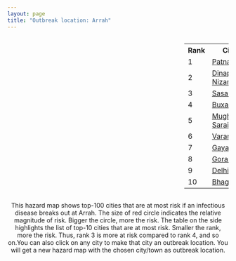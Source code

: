```yaml
---
layout: page
title: "Outbreak location: Arrah"
---
```

<div style="width: 100%; overflow: auto;">
<div style="width: 75%; float: left;">
<div id="mapid">
<script src="https://buda-magenta.github.io/hazard_map/load_map.js"></script>

<script>
var marker_outbreak = L.marker([25.623457, 84.596839],{"autoPan": true}).addTo(map); marker_outbreak.bindTooltip("Arrah").openTooltip();

var circle_1 = L.circle([25.609324, 85.123525], {"pane": "markerPane", "color": "red", "fill": true, "fillOpacity": 0.2, "fillRule": "evenodd", "lineCap": "round", "lineJoin": "round", "opacity": 1.0, "radius": 114917, "stroke": true, "weight": 3}).addTo(map);
circle_1.bindTooltip("Patna<br>rank: 1<br>hazard index: 0.114917")
circle_1.bindPopup('<a href="https://buda-magenta.github.io/hazard_map/Patna">Patna</a>')

var circle_2 = L.circle([25.623400, 85.041700], {"pane": "markerPane", "color": "red", "fill": true, "fillOpacity": 0.2, "fillRule": "evenodd", "lineCap": "round", "lineJoin": "round", "opacity": 1.0, "radius": 68688, "stroke": true, "weight": 3}).addTo(map);
circle_2.bindTooltip("Dinapur Nizamat<br>rank: 2<br>hazard index: 0.068688")
circle_2.bindPopup('<a href="https://buda-magenta.github.io/hazard_map/Dinapur_Nizamat">Dinapur Nizamat</a>')

var circle_3 = L.circle([24.900100, 84.018211], {"pane": "markerPane", "color": "red", "fill": true, "fillOpacity": 0.2, "fillRule": "evenodd", "lineCap": "round", "lineJoin": "round", "opacity": 1.0, "radius": 61124, "stroke": true, "weight": 3}).addTo(map);
circle_3.bindTooltip("Sasaram<br>rank: 3<br>hazard index: 0.061124")
circle_3.bindPopup('<a href="https://buda-magenta.github.io/hazard_map/Sasaram">Sasaram</a>')

var circle_4 = L.circle([25.562071, 84.015672], {"pane": "markerPane", "color": "red", "fill": true, "fillOpacity": 0.2, "fillRule": "evenodd", "lineCap": "round", "lineJoin": "round", "opacity": 1.0, "radius": 46090, "stroke": true, "weight": 3}).addTo(map);
circle_4.bindTooltip("Buxar<br>rank: 4<br>hazard index: 0.046091")
circle_4.bindPopup('<a href="https://buda-magenta.github.io/hazard_map/Buxar">Buxar</a>')

var circle_5 = L.circle([25.280733, 83.125128], {"pane": "markerPane", "color": "red", "fill": true, "fillOpacity": 0.2, "fillRule": "evenodd", "lineCap": "round", "lineJoin": "round", "opacity": 1.0, "radius": 25011, "stroke": true, "weight": 3}).addTo(map);
circle_5.bindTooltip("Mughal Sarai<br>rank: 5<br>hazard index: 0.025012")
circle_5.bindPopup('<a href="https://buda-magenta.github.io/hazard_map/Mughal_Sarai">Mughal Sarai</a>')

var circle_6 = L.circle([25.335649, 83.007629], {"pane": "markerPane", "color": "red", "fill": true, "fillOpacity": 0.2, "fillRule": "evenodd", "lineCap": "round", "lineJoin": "round", "opacity": 1.0, "radius": 13268, "stroke": true, "weight": 3}).addTo(map);
circle_6.bindTooltip("Varanasi<br>rank: 6<br>hazard index: 0.013269")
circle_6.bindPopup('<a href="https://buda-magenta.github.io/hazard_map/Varanasi">Varanasi</a>')

var circle_7 = L.circle([24.796436, 85.007956], {"pane": "markerPane", "color": "red", "fill": true, "fillOpacity": 0.2, "fillRule": "evenodd", "lineCap": "round", "lineJoin": "round", "opacity": 1.0, "radius": 5859, "stroke": true, "weight": 3}).addTo(map);
circle_7.bindTooltip("Gaya<br>rank: 7<br>hazard index: 0.005860")
circle_7.bindPopup('<a href="https://buda-magenta.github.io/hazard_map/Gaya">Gaya</a>')

var circle_8 = L.circle([26.671329, 83.364583], {"pane": "markerPane", "color": "red", "fill": true, "fillOpacity": 0.2, "fillRule": "evenodd", "lineCap": "round", "lineJoin": "round", "opacity": 1.0, "radius": 2793, "stroke": true, "weight": 3}).addTo(map);
circle_8.bindTooltip("Gorakhpur<br>rank: 8<br>hazard index: 0.002793")
circle_8.bindPopup('<a href="https://buda-magenta.github.io/hazard_map/Gorakhpur">Gorakhpur</a>')

var circle_9 = L.circle([28.651718, 77.221939], {"pane": "markerPane", "color": "red", "fill": true, "fillOpacity": 0.2, "fillRule": "evenodd", "lineCap": "round", "lineJoin": "round", "opacity": 1.0, "radius": 2714, "stroke": true, "weight": 3}).addTo(map);
circle_9.bindTooltip("Delhi<br>rank: 9<br>hazard index: 0.002714")
circle_9.bindPopup('<a href="https://buda-magenta.github.io/hazard_map/Delhi">Delhi</a>')

var circle_10 = L.circle([25.286698, 87.132254], {"pane": "markerPane", "color": "red", "fill": true, "fillOpacity": 0.2, "fillRule": "evenodd", "lineCap": "round", "lineJoin": "round", "opacity": 1.0, "radius": 2123, "stroke": true, "weight": 3}).addTo(map);
circle_10.bindTooltip("Bhagalpur<br>rank: 10<br>hazard index: 0.002124")
circle_10.bindPopup('<a href="https://buda-magenta.github.io/hazard_map/Bhagalpur">Bhagalpur</a>')

var circle_11 = L.circle([22.541418, 88.357691], {"pane": "markerPane", "color": "red", "fill": true, "fillOpacity": 0.2, "fillRule": "evenodd", "lineCap": "round", "lineJoin": "round", "opacity": 1.0, "radius": 1994, "stroke": true, "weight": 3}).addTo(map);
circle_11.bindTooltip("Kolkata<br>rank: 11<br>hazard index: 0.001994")
circle_11.bindPopup('<a href="https://buda-magenta.github.io/hazard_map/Kolkata">Kolkata</a>')

var circle_12 = L.circle([28.651718, 77.221939], {"pane": "markerPane", "color": "red", "fill": true, "fillOpacity": 0.2, "fillRule": "evenodd", "lineCap": "round", "lineJoin": "round", "opacity": 1.0, "radius": 1819, "stroke": true, "weight": 3}).addTo(map);
circle_12.bindTooltip("Dehri<br>rank: 12<br>hazard index: 0.001820")
circle_12.bindPopup('<a href="https://buda-magenta.github.io/hazard_map/Dehri">Dehri</a>')

var circle_13 = L.circle([25.512719, 86.090571], {"pane": "markerPane", "color": "red", "fill": true, "fillOpacity": 0.2, "fillRule": "evenodd", "lineCap": "round", "lineJoin": "round", "opacity": 1.0, "radius": 1631, "stroke": true, "weight": 3}).addTo(map);
circle_13.bindTooltip("Begusarai<br>rank: 13<br>hazard index: 0.001632")
circle_13.bindPopup('<a href="https://buda-magenta.github.io/hazard_map/Begusarai">Begusarai</a>')

var circle_14 = L.circle([23.370035, 85.325013], {"pane": "markerPane", "color": "red", "fill": true, "fillOpacity": 0.2, "fillRule": "evenodd", "lineCap": "round", "lineJoin": "round", "opacity": 1.0, "radius": 1629, "stroke": true, "weight": 3}).addTo(map);
circle_14.bindTooltip("Ranchi<br>rank: 14<br>hazard index: 0.001629")
circle_14.bindPopup('<a href="https://buda-magenta.github.io/hazard_map/Ranchi">Ranchi</a>')

var circle_15 = L.circle([26.148658, 85.340013], {"pane": "markerPane", "color": "red", "fill": true, "fillOpacity": 0.2, "fillRule": "evenodd", "lineCap": "round", "lineJoin": "round", "opacity": 1.0, "radius": 1464, "stroke": true, "weight": 3}).addTo(map);
circle_15.bindTooltip("Muzaffarpur<br>rank: 15<br>hazard index: 0.001465")
circle_15.bindPopup('<a href="https://buda-magenta.github.io/hazard_map/Muzaffarpur">Muzaffarpur</a>')

var circle_16 = L.circle([26.269722, 82.994425], {"pane": "markerPane", "color": "red", "fill": true, "fillOpacity": 0.2, "fillRule": "evenodd", "lineCap": "round", "lineJoin": "round", "opacity": 1.0, "radius": 1398, "stroke": true, "weight": 3}).addTo(map);
circle_16.bindTooltip("Burhanpur<br>rank: 16<br>hazard index: 0.001398")
circle_16.bindPopup('<a href="https://buda-magenta.github.io/hazard_map/Burhanpur">Burhanpur</a>')

var circle_17 = L.circle([25.205305, 85.514612], {"pane": "markerPane", "color": "red", "fill": true, "fillOpacity": 0.2, "fillRule": "evenodd", "lineCap": "round", "lineJoin": "round", "opacity": 1.0, "radius": 1384, "stroke": true, "weight": 3}).addTo(map);
circle_17.bindTooltip("Biharsharif<br>rank: 17<br>hazard index: 0.001385")
circle_17.bindPopup('<a href="https://buda-magenta.github.io/hazard_map/Biharsharif">Biharsharif</a>')

var circle_18 = L.circle([26.083143, 86.032571], {"pane": "markerPane", "color": "red", "fill": true, "fillOpacity": 0.2, "fillRule": "evenodd", "lineCap": "round", "lineJoin": "round", "opacity": 1.0, "radius": 1367, "stroke": true, "weight": 3}).addTo(map);
circle_18.bindTooltip("Darbhanga<br>rank: 18<br>hazard index: 0.001368")
circle_18.bindPopup('<a href="https://buda-magenta.github.io/hazard_map/Darbhanga">Darbhanga</a>')

var circle_19 = L.circle([25.152471, 85.006878], {"pane": "markerPane", "color": "red", "fill": true, "fillOpacity": 0.2, "fillRule": "evenodd", "lineCap": "round", "lineJoin": "round", "opacity": 1.0, "radius": 1325, "stroke": true, "weight": 3}).addTo(map);
circle_19.bindTooltip("Jehanabad<br>rank: 19<br>hazard index: 0.001326")
circle_19.bindPopup('<a href="https://buda-magenta.github.io/hazard_map/Jehanabad">Jehanabad</a>')

var circle_20 = L.circle([26.055318, 82.993139], {"pane": "markerPane", "color": "red", "fill": true, "fillOpacity": 0.2, "fillRule": "evenodd", "lineCap": "round", "lineJoin": "round", "opacity": 1.0, "radius": 1292, "stroke": true, "weight": 3}).addTo(map);
circle_20.bindTooltip("Nizamabad<br>rank: 20<br>hazard index: 0.001292")
circle_20.bindPopup('<a href="https://buda-magenta.github.io/hazard_map/Nizamabad">Nizamabad</a>')

var circle_21 = L.circle([25.264902, 82.985787], {"pane": "markerPane", "color": "red", "fill": true, "fillOpacity": 0.2, "fillRule": "evenodd", "lineCap": "round", "lineJoin": "round", "opacity": 1.0, "radius": 1202, "stroke": true, "weight": 3}).addTo(map);
circle_21.bindTooltip("Morvi<br>rank: 21<br>hazard index: 0.001203")
circle_21.bindPopup('<a href="https://buda-magenta.github.io/hazard_map/Morvi">Morvi</a>')

var circle_22 = L.circle([25.954628, 83.647350], {"pane": "markerPane", "color": "red", "fill": true, "fillOpacity": 0.2, "fillRule": "evenodd", "lineCap": "round", "lineJoin": "round", "opacity": 1.0, "radius": 1161, "stroke": true, "weight": 3}).addTo(map);
circle_22.bindTooltip("Maunath Bhanjan<br>rank: 22<br>hazard index: 0.001162")
circle_22.bindPopup('<a href="https://buda-magenta.github.io/hazard_map/Maunath_Bhanjan">Maunath Bhanjan</a>')

var circle_23 = L.circle([19.075990, 72.877393], {"pane": "markerPane", "color": "red", "fill": true, "fillOpacity": 0.2, "fillRule": "evenodd", "lineCap": "round", "lineJoin": "round", "opacity": 1.0, "radius": 996, "stroke": true, "weight": 3}).addTo(map);
circle_23.bindTooltip("Mumbai<br>rank: 23<br>hazard index: 0.000997")
circle_23.bindPopup('<a href="https://buda-magenta.github.io/hazard_map/Mumbai">Mumbai</a>')

var circle_24 = L.circle([17.388786, 78.461065], {"pane": "markerPane", "color": "red", "fill": true, "fillOpacity": 0.2, "fillRule": "evenodd", "lineCap": "round", "lineJoin": "round", "opacity": 1.0, "radius": 875, "stroke": true, "weight": 3}).addTo(map);
circle_24.bindTooltip("Hyderabad<br>rank: 24<br>hazard index: 0.000876")
circle_24.bindPopup('<a href="https://buda-magenta.github.io/hazard_map/Hyderabad">Hyderabad</a>')

var circle_25 = L.circle([26.791073, 84.560107], {"pane": "markerPane", "color": "red", "fill": true, "fillOpacity": 0.2, "fillRule": "evenodd", "lineCap": "round", "lineJoin": "round", "opacity": 1.0, "radius": 871, "stroke": true, "weight": 3}).addTo(map);
circle_25.bindTooltip("Bettiah<br>rank: 25<br>hazard index: 0.000872")
circle_25.bindPopup('<a href="https://buda-magenta.github.io/hazard_map/Bettiah">Bettiah</a>')

var circle_26 = L.circle([25.220812, 86.517204], {"pane": "markerPane", "color": "red", "fill": true, "fillOpacity": 0.2, "fillRule": "evenodd", "lineCap": "round", "lineJoin": "round", "opacity": 1.0, "radius": 868, "stroke": true, "weight": 3}).addTo(map);
circle_26.bindTooltip("Munger<br>rank: 26<br>hazard index: 0.000869")
circle_26.bindPopup('<a href="https://buda-magenta.github.io/hazard_map/Munger">Munger</a>')

var circle_27 = L.circle([26.669512, 84.957411], {"pane": "markerPane", "color": "red", "fill": true, "fillOpacity": 0.2, "fillRule": "evenodd", "lineCap": "round", "lineJoin": "round", "opacity": 1.0, "radius": 858, "stroke": true, "weight": 3}).addTo(map);
circle_27.bindTooltip("Motihari<br>rank: 27<br>hazard index: 0.000859")
circle_27.bindPopup('<a href="https://buda-magenta.github.io/hazard_map/Motihari">Motihari</a>')

var circle_28 = L.circle([25.720581, 85.255560], {"pane": "markerPane", "color": "red", "fill": true, "fillOpacity": 0.2, "fillRule": "evenodd", "lineCap": "round", "lineJoin": "round", "opacity": 1.0, "radius": 853, "stroke": true, "weight": 3}).addTo(map);
circle_28.bindTooltip("Hajipur<br>rank: 28<br>hazard index: 0.000853")
circle_28.bindPopup('<a href="https://buda-magenta.github.io/hazard_map/Hajipur">Hajipur</a>')

var circle_29 = L.circle([27.059011, 84.206464], {"pane": "markerPane", "color": "red", "fill": true, "fillOpacity": 0.2, "fillRule": "evenodd", "lineCap": "round", "lineJoin": "round", "opacity": 1.0, "radius": 828, "stroke": true, "weight": 3}).addTo(map);
circle_29.bindTooltip("Bagaha<br>rank: 29<br>hazard index: 0.000828")
circle_29.bindPopup('<a href="https://buda-magenta.github.io/hazard_map/Bagaha">Bagaha</a>')

var circle_30 = L.circle([26.716413, 88.430992], {"pane": "markerPane", "color": "red", "fill": true, "fillOpacity": 0.2, "fillRule": "evenodd", "lineCap": "round", "lineJoin": "round", "opacity": 1.0, "radius": 821, "stroke": true, "weight": 3}).addTo(map);
circle_30.bindTooltip("Siliguri<br>rank: 30<br>hazard index: 0.000822")
circle_30.bindPopup('<a href="https://buda-magenta.github.io/hazard_map/Siliguri">Siliguri</a>')

var circle_31 = L.circle([25.773344, 84.784977], {"pane": "markerPane", "color": "red", "fill": true, "fillOpacity": 0.2, "fillRule": "evenodd", "lineCap": "round", "lineJoin": "round", "opacity": 1.0, "radius": 800, "stroke": true, "weight": 3}).addTo(map);
circle_31.bindTooltip("Chapra<br>rank: 31<br>hazard index: 0.000800")
circle_31.bindPopup('<a href="https://buda-magenta.github.io/hazard_map/Chapra">Chapra</a>')

var circle_32 = L.circle([23.795281, 86.430964], {"pane": "markerPane", "color": "red", "fill": true, "fillOpacity": 0.2, "fillRule": "evenodd", "lineCap": "round", "lineJoin": "round", "opacity": 1.0, "radius": 768, "stroke": true, "weight": 3}).addTo(map);
circle_32.bindTooltip("Dhanbad<br>rank: 32<br>hazard index: 0.000769")
circle_32.bindPopup('<a href="https://buda-magenta.github.io/hazard_map/Dhanbad">Dhanbad</a>')

var circle_33 = L.circle([25.438130, 81.833800], {"pane": "markerPane", "color": "red", "fill": true, "fillOpacity": 0.2, "fillRule": "evenodd", "lineCap": "round", "lineJoin": "round", "opacity": 1.0, "radius": 724, "stroke": true, "weight": 3}).addTo(map);
circle_33.bindTooltip("Allahabad<br>rank: 33<br>hazard index: 0.000724")
circle_33.bindPopup('<a href="https://buda-magenta.github.io/hazard_map/Allahabad">Allahabad</a>')

var circle_34 = L.circle([25.329791, 86.456777], {"pane": "markerPane", "color": "red", "fill": true, "fillOpacity": 0.2, "fillRule": "evenodd", "lineCap": "round", "lineJoin": "round", "opacity": 1.0, "radius": 649, "stroke": true, "weight": 3}).addTo(map);
circle_34.bindTooltip("Jamalpur<br>rank: 34<br>hazard index: 0.000650")
circle_34.bindPopup('<a href="https://buda-magenta.github.io/hazard_map/Jamalpur">Jamalpur</a>')

var circle_35 = L.circle([26.022697, 83.028873], {"pane": "markerPane", "color": "red", "fill": true, "fillOpacity": 0.2, "fillRule": "evenodd", "lineCap": "round", "lineJoin": "round", "opacity": 1.0, "radius": 617, "stroke": true, "weight": 3}).addTo(map);
circle_35.bindTooltip("Azamgarh<br>rank: 35<br>hazard index: 0.000618")
circle_35.bindPopup('<a href="https://buda-magenta.github.io/hazard_map/Azamgarh">Azamgarh</a>')

var circle_36 = L.circle([26.423847, 83.762732], {"pane": "markerPane", "color": "red", "fill": true, "fillOpacity": 0.2, "fillRule": "evenodd", "lineCap": "round", "lineJoin": "round", "opacity": 1.0, "radius": 615, "stroke": true, "weight": 3}).addTo(map);
circle_36.bindTooltip("Deoria<br>rank: 36<br>hazard index: 0.000615")
circle_36.bindPopup('<a href="https://buda-magenta.github.io/hazard_map/Deoria">Deoria</a>')

var circle_37 = L.circle([25.572433, 83.609605], {"pane": "markerPane", "color": "red", "fill": true, "fillOpacity": 0.2, "fillRule": "evenodd", "lineCap": "round", "lineJoin": "round", "opacity": 1.0, "radius": 607, "stroke": true, "weight": 3}).addTo(map);
circle_37.bindTooltip("Medinipur<br>rank: 37<br>hazard index: 0.000608")
circle_37.bindPopup('<a href="https://buda-magenta.github.io/hazard_map/Medinipur">Medinipur</a>')

var circle_38 = L.circle([26.838100, 80.934600], {"pane": "markerPane", "color": "red", "fill": true, "fillOpacity": 0.2, "fillRule": "evenodd", "lineCap": "round", "lineJoin": "round", "opacity": 1.0, "radius": 583, "stroke": true, "weight": 3}).addTo(map);
circle_38.bindTooltip("Lucknow<br>rank: 38<br>hazard index: 0.000583")
circle_38.bindPopup('<a href="https://buda-magenta.github.io/hazard_map/Lucknow">Lucknow</a>')

var circle_39 = L.circle([26.131004, 84.391257], {"pane": "markerPane", "color": "red", "fill": true, "fillOpacity": 0.2, "fillRule": "evenodd", "lineCap": "round", "lineJoin": "round", "opacity": 1.0, "radius": 572, "stroke": true, "weight": 3}).addTo(map);
circle_39.bindTooltip("Siwan<br>rank: 39<br>hazard index: 0.000573")
circle_39.bindPopup('<a href="https://buda-magenta.github.io/hazard_map/Siwan">Siwan</a>')

var circle_40 = L.circle([26.180598, 91.753943], {"pane": "markerPane", "color": "red", "fill": true, "fillOpacity": 0.2, "fillRule": "evenodd", "lineCap": "round", "lineJoin": "round", "opacity": 1.0, "radius": 526, "stroke": true, "weight": 3}).addTo(map);
circle_40.bindTooltip("Guwahati<br>rank: 40<br>hazard index: 0.000526")
circle_40.bindPopup('<a href="https://buda-magenta.github.io/hazard_map/Guwahati">Guwahati</a>')

var circle_41 = L.circle([25.560900, 87.647654], {"pane": "markerPane", "color": "red", "fill": true, "fillOpacity": 0.2, "fillRule": "evenodd", "lineCap": "round", "lineJoin": "round", "opacity": 1.0, "radius": 500, "stroke": true, "weight": 3}).addTo(map);
circle_41.bindTooltip("Katihar<br>rank: 41<br>hazard index: 0.000500")
circle_41.bindPopup('<a href="https://buda-magenta.github.io/hazard_map/Katihar">Katihar</a>')

var circle_42 = L.circle([26.460914, 80.321759], {"pane": "markerPane", "color": "red", "fill": true, "fillOpacity": 0.2, "fillRule": "evenodd", "lineCap": "round", "lineJoin": "round", "opacity": 1.0, "radius": 472, "stroke": true, "weight": 3}).addTo(map);
circle_42.bindTooltip("Kanpur<br>rank: 42<br>hazard index: 0.000473")
circle_42.bindPopup('<a href="https://buda-magenta.github.io/hazard_map/Kanpur">Kanpur</a>')

var circle_43 = L.circle([25.877933, 84.119959], {"pane": "markerPane", "color": "red", "fill": true, "fillOpacity": 0.2, "fillRule": "evenodd", "lineCap": "round", "lineJoin": "round", "opacity": 1.0, "radius": 452, "stroke": true, "weight": 3}).addTo(map);
circle_43.bindTooltip("Ballia<br>rank: 43<br>hazard index: 0.000453")
circle_43.bindPopup('<a href="https://buda-magenta.github.io/hazard_map/Ballia">Ballia</a>')

var circle_44 = L.circle([25.832642, 86.614893], {"pane": "markerPane", "color": "red", "fill": true, "fillOpacity": 0.2, "fillRule": "evenodd", "lineCap": "round", "lineJoin": "round", "opacity": 1.0, "radius": 446, "stroke": true, "weight": 3}).addTo(map);
circle_44.bindTooltip("Saharsa<br>rank: 44<br>hazard index: 0.000446")
circle_44.bindPopup('<a href="https://buda-magenta.github.io/hazard_map/Saharsa">Saharsa</a>')

var circle_45 = L.circle([25.603508, 83.507454], {"pane": "markerPane", "color": "red", "fill": true, "fillOpacity": 0.2, "fillRule": "evenodd", "lineCap": "round", "lineJoin": "round", "opacity": 1.0, "radius": 434, "stroke": true, "weight": 3}).addTo(map);
circle_45.bindTooltip("Ghazipur<br>rank: 45<br>hazard index: 0.000435")
circle_45.bindPopup('<a href="https://buda-magenta.github.io/hazard_map/Ghazipur">Ghazipur</a>')

var circle_46 = L.circle([12.979120, 77.591300], {"pane": "markerPane", "color": "red", "fill": true, "fillOpacity": 0.2, "fillRule": "evenodd", "lineCap": "round", "lineJoin": "round", "opacity": 1.0, "radius": 429, "stroke": true, "weight": 3}).addTo(map);
circle_46.bindTooltip("Bangalore<br>rank: 46<br>hazard index: 0.000429")
circle_46.bindPopup('<a href="https://buda-magenta.github.io/hazard_map/Bangalore">Bangalore</a>')

var circle_47 = L.circle([23.699128, 85.991069], {"pane": "markerPane", "color": "red", "fill": true, "fillOpacity": 0.2, "fillRule": "evenodd", "lineCap": "round", "lineJoin": "round", "opacity": 1.0, "radius": 424, "stroke": true, "weight": 3}).addTo(map);
circle_47.bindTooltip("Bokaro<br>rank: 47<br>hazard index: 0.000425")
circle_47.bindPopup('<a href="https://buda-magenta.github.io/hazard_map/Bokaro">Bokaro</a>')

var circle_48 = L.circle([21.149813, 79.082056], {"pane": "markerPane", "color": "red", "fill": true, "fillOpacity": 0.2, "fillRule": "evenodd", "lineCap": "round", "lineJoin": "round", "opacity": 1.0, "radius": 398, "stroke": true, "weight": 3}).addTo(map);
circle_48.bindTooltip("Nagpur<br>rank: 48<br>hazard index: 0.000399")
circle_48.bindPopup('<a href="https://buda-magenta.github.io/hazard_map/Nagpur">Nagpur</a>')

var circle_49 = L.circle([23.687130, 86.974659], {"pane": "markerPane", "color": "red", "fill": true, "fillOpacity": 0.2, "fillRule": "evenodd", "lineCap": "round", "lineJoin": "round", "opacity": 1.0, "radius": 396, "stroke": true, "weight": 3}).addTo(map);
circle_49.bindTooltip("Asansol<br>rank: 49<br>hazard index: 0.000397")
circle_49.bindPopup('<a href="https://buda-magenta.github.io/hazard_map/Asansol">Asansol</a>')

var circle_50 = L.circle([18.521428, 73.854454], {"pane": "markerPane", "color": "red", "fill": true, "fillOpacity": 0.2, "fillRule": "evenodd", "lineCap": "round", "lineJoin": "round", "opacity": 1.0, "radius": 352, "stroke": true, "weight": 3}).addTo(map);
circle_50.bindTooltip("Pune<br>rank: 50<br>hazard index: 0.000353")
circle_50.bindPopup('<a href="https://buda-magenta.github.io/hazard_map/Pune">Pune</a>')

var circle_51 = L.circle([23.160894, 79.949770], {"pane": "markerPane", "color": "red", "fill": true, "fillOpacity": 0.2, "fillRule": "evenodd", "lineCap": "round", "lineJoin": "round", "opacity": 1.0, "radius": 342, "stroke": true, "weight": 3}).addTo(map);
circle_51.bindTooltip("Jabalpur<br>rank: 51<br>hazard index: 0.000343")
circle_51.bindPopup('<a href="https://buda-magenta.github.io/hazard_map/Jabalpur">Jabalpur</a>')

var circle_52 = L.circle([25.795593, 82.488341], {"pane": "markerPane", "color": "red", "fill": true, "fillOpacity": 0.2, "fillRule": "evenodd", "lineCap": "round", "lineJoin": "round", "opacity": 1.0, "radius": 294, "stroke": true, "weight": 3}).addTo(map);
circle_52.bindTooltip("Jaunpur<br>rank: 52<br>hazard index: 0.000295")
circle_52.bindPopup('<a href="https://buda-magenta.github.io/hazard_map/Jaunpur">Jaunpur</a>')

var circle_53 = L.circle([24.965712, 88.127778], {"pane": "markerPane", "color": "red", "fill": true, "fillOpacity": 0.2, "fillRule": "evenodd", "lineCap": "round", "lineJoin": "round", "opacity": 1.0, "radius": 261, "stroke": true, "weight": 3}).addTo(map);
circle_53.bindTooltip("English Bazar<br>rank: 53<br>hazard index: 0.000261")
circle_53.bindPopup('<a href="https://buda-magenta.github.io/hazard_map/English_Bazar">English Bazar</a>')

var circle_54 = L.circle([22.801519, 86.202958], {"pane": "markerPane", "color": "red", "fill": true, "fillOpacity": 0.2, "fillRule": "evenodd", "lineCap": "round", "lineJoin": "round", "opacity": 1.0, "radius": 257, "stroke": true, "weight": 3}).addTo(map);
circle_54.bindTooltip("Jamshedpur<br>rank: 54<br>hazard index: 0.000258")
circle_54.bindPopup('<a href="https://buda-magenta.github.io/hazard_map/Jamshedpur">Jamshedpur</a>')

var circle_55 = L.circle([26.000000, 87.500000], {"pane": "markerPane", "color": "red", "fill": true, "fillOpacity": 0.2, "fillRule": "evenodd", "lineCap": "round", "lineJoin": "round", "opacity": 1.0, "radius": 184, "stroke": true, "weight": 3}).addTo(map);
circle_55.bindTooltip("Purnia<br>rank: 55<br>hazard index: 0.000184")
circle_55.bindPopup('<a href="https://buda-magenta.github.io/hazard_map/Purnia">Purnia</a>')

var circle_56 = L.circle([22.305199, 70.802833], {"pane": "markerPane", "color": "red", "fill": true, "fillOpacity": 0.2, "fillRule": "evenodd", "lineCap": "round", "lineJoin": "round", "opacity": 1.0, "radius": 177, "stroke": true, "weight": 3}).addTo(map);
circle_56.bindTooltip("Rajkot<br>rank: 56<br>hazard index: 0.000178")
circle_56.bindPopup('<a href="https://buda-magenta.github.io/hazard_map/Rajkot">Rajkot</a>')

var circle_57 = L.circle([23.967515, 85.438846], {"pane": "markerPane", "color": "red", "fill": true, "fillOpacity": 0.2, "fillRule": "evenodd", "lineCap": "round", "lineJoin": "round", "opacity": 1.0, "radius": 174, "stroke": true, "weight": 3}).addTo(map);
circle_57.bindTooltip("Hazaribagh<br>rank: 57<br>hazard index: 0.000175")
circle_57.bindPopup('<a href="https://buda-magenta.github.io/hazard_map/Hazaribagh">Hazaribagh</a>')

var circle_58 = L.circle([13.083694, 80.270186], {"pane": "markerPane", "color": "red", "fill": true, "fillOpacity": 0.2, "fillRule": "evenodd", "lineCap": "round", "lineJoin": "round", "opacity": 1.0, "radius": 174, "stroke": true, "weight": 3}).addTo(map);
circle_58.bindTooltip("Chennai<br>rank: 58<br>hazard index: 0.000174")
circle_58.bindPopup('<a href="https://buda-magenta.github.io/hazard_map/Chennai">Chennai</a>')

var circle_59 = L.circle([26.298638, 87.953148], {"pane": "markerPane", "color": "red", "fill": true, "fillOpacity": 0.2, "fillRule": "evenodd", "lineCap": "round", "lineJoin": "round", "opacity": 1.0, "radius": 164, "stroke": true, "weight": 3}).addTo(map);
circle_59.bindTooltip("Kishanganj<br>rank: 59<br>hazard index: 0.000165")
circle_59.bindPopup('<a href="https://buda-magenta.github.io/hazard_map/Kishanganj">Kishanganj</a>')

var circle_60 = L.circle([21.170200, 72.831100], {"pane": "markerPane", "color": "red", "fill": true, "fillOpacity": 0.2, "fillRule": "evenodd", "lineCap": "round", "lineJoin": "round", "opacity": 1.0, "radius": 164, "stroke": true, "weight": 3}).addTo(map);
circle_60.bindTooltip("Surat<br>rank: 60<br>hazard index: 0.000164")
circle_60.bindPopup('<a href="https://buda-magenta.github.io/hazard_map/Surat">Surat</a>')

var circle_61 = L.circle([25.133173, 86.525040], {"pane": "markerPane", "color": "red", "fill": true, "fillOpacity": 0.2, "fillRule": "evenodd", "lineCap": "round", "lineJoin": "round", "opacity": 1.0, "radius": 145, "stroke": true, "weight": 3}).addTo(map);
circle_61.bindTooltip("Kharagpur<br>rank: 61<br>hazard index: 0.000146")
circle_61.bindPopup('<a href="https://buda-magenta.github.io/hazard_map/Kharagpur">Kharagpur</a>')

var circle_62 = L.circle([28.863842, 78.805778], {"pane": "markerPane", "color": "red", "fill": true, "fillOpacity": 0.2, "fillRule": "evenodd", "lineCap": "round", "lineJoin": "round", "opacity": 1.0, "radius": 141, "stroke": true, "weight": 3}).addTo(map);
circle_62.bindTooltip("Moradabad<br>rank: 62<br>hazard index: 0.000141")
circle_62.bindPopup('<a href="https://buda-magenta.github.io/hazard_map/Moradabad">Moradabad</a>')

var circle_63 = L.circle([20.993276, 75.839983], {"pane": "markerPane", "color": "red", "fill": true, "fillOpacity": 0.2, "fillRule": "evenodd", "lineCap": "round", "lineJoin": "round", "opacity": 1.0, "radius": 139, "stroke": true, "weight": 3}).addTo(map);
circle_63.bindTooltip("Bhusawal<br>rank: 63<br>hazard index: 0.000139")
circle_63.bindPopup('<a href="https://buda-magenta.github.io/hazard_map/Bhusawal">Bhusawal</a>')

var circle_64 = L.circle([19.169335, 77.311013], {"pane": "markerPane", "color": "red", "fill": true, "fillOpacity": 0.2, "fillRule": "evenodd", "lineCap": "round", "lineJoin": "round", "opacity": 1.0, "radius": 136, "stroke": true, "weight": 3}).addTo(map);
circle_64.bindTooltip("Nanded Waghala<br>rank: 64<br>hazard index: 0.000136")
circle_64.bindPopup('<a href="https://buda-magenta.github.io/hazard_map/Nanded_Waghala">Nanded Waghala</a>')

var circle_65 = L.circle([23.535048, 87.338043], {"pane": "markerPane", "color": "red", "fill": true, "fillOpacity": 0.2, "fillRule": "evenodd", "lineCap": "round", "lineJoin": "round", "opacity": 1.0, "radius": 134, "stroke": true, "weight": 3}).addTo(map);
circle_65.bindTooltip("Durgapur<br>rank: 65<br>hazard index: 0.000135")
circle_65.bindPopup('<a href="https://buda-magenta.github.io/hazard_map/Durgapur">Durgapur</a>')

var circle_66 = L.circle([24.476642, 86.606732], {"pane": "markerPane", "color": "red", "fill": true, "fillOpacity": 0.2, "fillRule": "evenodd", "lineCap": "round", "lineJoin": "round", "opacity": 1.0, "radius": 125, "stroke": true, "weight": 3}).addTo(map);
circle_66.bindTooltip("Deoghar<br>rank: 66<br>hazard index: 0.000125")
circle_66.bindPopup('<a href="https://buda-magenta.github.io/hazard_map/Deoghar">Deoghar</a>')

var circle_67 = L.circle([21.237947, 81.633683], {"pane": "markerPane", "color": "red", "fill": true, "fillOpacity": 0.2, "fillRule": "evenodd", "lineCap": "round", "lineJoin": "round", "opacity": 1.0, "radius": 124, "stroke": true, "weight": 3}).addTo(map);
circle_67.bindTooltip("Raipur<br>rank: 67<br>hazard index: 0.000124")
circle_67.bindPopup('<a href="https://buda-magenta.github.io/hazard_map/Raipur">Raipur</a>')

var circle_68 = L.circle([23.250000, 87.750000], {"pane": "markerPane", "color": "red", "fill": true, "fillOpacity": 0.2, "fillRule": "evenodd", "lineCap": "round", "lineJoin": "round", "opacity": 1.0, "radius": 120, "stroke": true, "weight": 3}).addTo(map);
circle_68.bindTooltip("Barddhaman<br>rank: 68<br>hazard index: 0.000120")
circle_68.bindPopup('<a href="https://buda-magenta.github.io/hazard_map/Barddhaman">Barddhaman</a>')

var circle_69 = L.circle([30.909016, 75.851601], {"pane": "markerPane", "color": "red", "fill": true, "fillOpacity": 0.2, "fillRule": "evenodd", "lineCap": "round", "lineJoin": "round", "opacity": 1.0, "radius": 114, "stroke": true, "weight": 3}).addTo(map);
circle_69.bindTooltip("Ludhiana<br>rank: 69<br>hazard index: 0.000114")
circle_69.bindPopup('<a href="https://buda-magenta.github.io/hazard_map/Ludhiana">Ludhiana</a>')

var circle_70 = L.circle([24.935635, 82.647701], {"pane": "markerPane", "color": "red", "fill": true, "fillOpacity": 0.2, "fillRule": "evenodd", "lineCap": "round", "lineJoin": "round", "opacity": 1.0, "radius": 112, "stroke": true, "weight": 3}).addTo(map);
circle_70.bindTooltip("Mirzapur<br>rank: 70<br>hazard index: 0.000112")
circle_70.bindPopup('<a href="https://buda-magenta.github.io/hazard_map/Mirzapur">Mirzapur</a>')

var circle_71 = L.circle([28.457876, 79.405571], {"pane": "markerPane", "color": "red", "fill": true, "fillOpacity": 0.2, "fillRule": "evenodd", "lineCap": "round", "lineJoin": "round", "opacity": 1.0, "radius": 102, "stroke": true, "weight": 3}).addTo(map);
circle_71.bindTooltip("Bareilly<br>rank: 71<br>hazard index: 0.000102")
circle_71.bindPopup('<a href="https://buda-magenta.github.io/hazard_map/Bareilly">Bareilly</a>')

var circle_72 = L.circle([26.626484, 88.734077], {"pane": "markerPane", "color": "red", "fill": true, "fillOpacity": 0.2, "fillRule": "evenodd", "lineCap": "round", "lineJoin": "round", "opacity": 1.0, "radius": 97, "stroke": true, "weight": 3}).addTo(map);
circle_72.bindTooltip("Jalpaiguri<br>rank: 72<br>hazard index: 0.000097")
circle_72.bindPopup('<a href="https://buda-magenta.github.io/hazard_map/Jalpaiguri">Jalpaiguri</a>')

var circle_73 = L.circle([19.194329, 72.970178], {"pane": "markerPane", "color": "red", "fill": true, "fillOpacity": 0.2, "fillRule": "evenodd", "lineCap": "round", "lineJoin": "round", "opacity": 1.0, "radius": 93, "stroke": true, "weight": 3}).addTo(map);
circle_73.bindTooltip("Thane<br>rank: 73<br>hazard index: 0.000094")
circle_73.bindPopup('<a href="https://buda-magenta.github.io/hazard_map/Thane">Thane</a>')

var circle_74 = L.circle([24.500000, 81.000000], {"pane": "markerPane", "color": "red", "fill": true, "fillOpacity": 0.2, "fillRule": "evenodd", "lineCap": "round", "lineJoin": "round", "opacity": 1.0, "radius": 91, "stroke": true, "weight": 3}).addTo(map);
circle_74.bindTooltip("Satna<br>rank: 74<br>hazard index: 0.000091")
circle_74.bindPopup('<a href="https://buda-magenta.github.io/hazard_map/Satna">Satna</a>')

var circle_75 = L.circle([27.985060, 80.753845], {"pane": "markerPane", "color": "red", "fill": true, "fillOpacity": 0.2, "fillRule": "evenodd", "lineCap": "round", "lineJoin": "round", "opacity": 1.0, "radius": 81, "stroke": true, "weight": 3}).addTo(map);
circle_75.bindTooltip("Lakhimpur<br>rank: 75<br>hazard index: 0.000081")
circle_75.bindPopup('<a href="https://buda-magenta.github.io/hazard_map/Lakhimpur">Lakhimpur</a>')

var circle_76 = L.circle([20.266777, 85.843559], {"pane": "markerPane", "color": "red", "fill": true, "fillOpacity": 0.2, "fillRule": "evenodd", "lineCap": "round", "lineJoin": "round", "opacity": 1.0, "radius": 79, "stroke": true, "weight": 3}).addTo(map);
circle_76.bindTooltip("Bhubaneswar<br>rank: 76<br>hazard index: 0.000080")
circle_76.bindPopup('<a href="https://buda-magenta.github.io/hazard_map/Bhubaneswar">Bhubaneswar</a>')

var circle_77 = L.circle([27.175255, 78.009816], {"pane": "markerPane", "color": "red", "fill": true, "fillOpacity": 0.2, "fillRule": "evenodd", "lineCap": "round", "lineJoin": "round", "opacity": 1.0, "radius": 78, "stroke": true, "weight": 3}).addTo(map);
circle_77.bindTooltip("Agra<br>rank: 77<br>hazard index: 0.000079")
circle_77.bindPopup('<a href="https://buda-magenta.github.io/hazard_map/Agra">Agra</a>')

var circle_78 = L.circle([24.197443, 82.666145], {"pane": "markerPane", "color": "red", "fill": true, "fillOpacity": 0.2, "fillRule": "evenodd", "lineCap": "round", "lineJoin": "round", "opacity": 1.0, "radius": 78, "stroke": true, "weight": 3}).addTo(map);
circle_78.bindTooltip("Singrauli<br>rank: 78<br>hazard index: 0.000078")
circle_78.bindPopup('<a href="https://buda-magenta.github.io/hazard_map/Singrauli">Singrauli</a>')

var circle_79 = L.circle([23.021624, 72.579707], {"pane": "markerPane", "color": "red", "fill": true, "fillOpacity": 0.2, "fillRule": "evenodd", "lineCap": "round", "lineJoin": "round", "opacity": 1.0, "radius": 76, "stroke": true, "weight": 3}).addTo(map);
circle_79.bindTooltip("Ahmedabad<br>rank: 79<br>hazard index: 0.000077")
circle_79.bindPopup('<a href="https://buda-magenta.github.io/hazard_map/Ahmedabad">Ahmedabad</a>')

var circle_80 = L.circle([20.011247, 73.790236], {"pane": "markerPane", "color": "red", "fill": true, "fillOpacity": 0.2, "fillRule": "evenodd", "lineCap": "round", "lineJoin": "round", "opacity": 1.0, "radius": 75, "stroke": true, "weight": 3}).addTo(map);
circle_80.bindTooltip("Nashik<br>rank: 80<br>hazard index: 0.000076")
circle_80.bindPopup('<a href="https://buda-magenta.github.io/hazard_map/Nashik">Nashik</a>')

var circle_81 = L.circle([27.876990, 78.137290], {"pane": "markerPane", "color": "red", "fill": true, "fillOpacity": 0.2, "fillRule": "evenodd", "lineCap": "round", "lineJoin": "round", "opacity": 1.0, "radius": 69, "stroke": true, "weight": 3}).addTo(map);
circle_81.bindTooltip("Aligarh<br>rank: 81<br>hazard index: 0.000070")
circle_81.bindPopup('<a href="https://buda-magenta.github.io/hazard_map/Aligarh">Aligarh</a>')

var circle_82 = L.circle([31.634308, 74.873679], {"pane": "markerPane", "color": "red", "fill": true, "fillOpacity": 0.2, "fillRule": "evenodd", "lineCap": "round", "lineJoin": "round", "opacity": 1.0, "radius": 68, "stroke": true, "weight": 3}).addTo(map);
circle_82.bindTooltip("Amritsar<br>rank: 82<br>hazard index: 0.000068")
circle_82.bindPopup('<a href="https://buda-magenta.github.io/hazard_map/Amritsar">Amritsar</a>')

var circle_83 = L.circle([25.895924, 82.437716], {"pane": "markerPane", "color": "red", "fill": true, "fillOpacity": 0.2, "fillRule": "evenodd", "lineCap": "round", "lineJoin": "round", "opacity": 1.0, "radius": 62, "stroke": true, "weight": 3}).addTo(map);
circle_83.bindTooltip("Badlapur<br>rank: 83<br>hazard index: 0.000062")
circle_83.bindPopup('<a href="https://buda-magenta.github.io/hazard_map/Badlapur">Badlapur</a>')

var circle_84 = L.circle([25.531031, 78.652689], {"pane": "markerPane", "color": "red", "fill": true, "fillOpacity": 0.2, "fillRule": "evenodd", "lineCap": "round", "lineJoin": "round", "opacity": 1.0, "radius": 61, "stroke": true, "weight": 3}).addTo(map);
circle_84.bindTooltip("Jhansi<br>rank: 84<br>hazard index: 0.000061")
circle_84.bindPopup('<a href="https://buda-magenta.github.io/hazard_map/Jhansi">Jhansi</a>')

var circle_85 = L.circle([31.292011, 75.568058], {"pane": "markerPane", "color": "red", "fill": true, "fillOpacity": 0.2, "fillRule": "evenodd", "lineCap": "round", "lineJoin": "round", "opacity": 1.0, "radius": 61, "stroke": true, "weight": 3}).addTo(map);
circle_85.bindTooltip("Jalandhar<br>rank: 85<br>hazard index: 0.000061")
circle_85.bindPopup('<a href="https://buda-magenta.github.io/hazard_map/Jalandhar">Jalandhar</a>')

var circle_86 = L.circle([26.242511, 82.296169], {"pane": "markerPane", "color": "red", "fill": true, "fillOpacity": 0.2, "fillRule": "evenodd", "lineCap": "round", "lineJoin": "round", "opacity": 1.0, "radius": 59, "stroke": true, "weight": 3}).addTo(map);
circle_86.bindTooltip("Sultanpur<br>rank: 86<br>hazard index: 0.000060")
circle_86.bindPopup('<a href="https://buda-magenta.github.io/hazard_map/Sultanpur">Sultanpur</a>')

var circle_87 = L.circle([22.591260, 88.390964], {"pane": "markerPane", "color": "red", "fill": true, "fillOpacity": 0.2, "fillRule": "evenodd", "lineCap": "round", "lineJoin": "round", "opacity": 1.0, "radius": 58, "stroke": true, "weight": 3}).addTo(map);
circle_87.bindTooltip("Bidhan Nagar<br>rank: 87<br>hazard index: 0.000058")
circle_87.bindPopup('<a href="https://buda-magenta.github.io/hazard_map/Bidhan_Nagar">Bidhan Nagar</a>')

var circle_88 = L.circle([20.468600, 85.879200], {"pane": "markerPane", "color": "red", "fill": true, "fillOpacity": 0.2, "fillRule": "evenodd", "lineCap": "round", "lineJoin": "round", "opacity": 1.0, "radius": 57, "stroke": true, "weight": 3}).addTo(map);
circle_88.bindTooltip("Cuttack<br>rank: 88<br>hazard index: 0.000058")
circle_88.bindPopup('<a href="https://buda-magenta.github.io/hazard_map/Cuttack">Cuttack</a>')

var circle_89 = L.circle([29.988077, 77.508130], {"pane": "markerPane", "color": "red", "fill": true, "fillOpacity": 0.2, "fillRule": "evenodd", "lineCap": "round", "lineJoin": "round", "opacity": 1.0, "radius": 57, "stroke": true, "weight": 3}).addTo(map);
circle_89.bindTooltip("Saharanpur<br>rank: 89<br>hazard index: 0.000057")
circle_89.bindPopup('<a href="https://buda-magenta.github.io/hazard_map/Saharanpur">Saharanpur</a>')

var circle_90 = L.circle([21.977864, 76.568828], {"pane": "markerPane", "color": "red", "fill": true, "fillOpacity": 0.2, "fillRule": "evenodd", "lineCap": "round", "lineJoin": "round", "opacity": 1.0, "radius": 56, "stroke": true, "weight": 3}).addTo(map);
circle_90.bindTooltip("Khandwa<br>rank: 90<br>hazard index: 0.000056")
circle_90.bindPopup('<a href="https://buda-magenta.github.io/hazard_map/Khandwa">Khandwa</a>')

var circle_91 = L.circle([27.633333, 77.583333], {"pane": "markerPane", "color": "red", "fill": true, "fillOpacity": 0.2, "fillRule": "evenodd", "lineCap": "round", "lineJoin": "round", "opacity": 1.0, "radius": 55, "stroke": true, "weight": 3}).addTo(map);
circle_91.bindTooltip("Mathura<br>rank: 91<br>hazard index: 0.000056")
circle_91.bindPopup('<a href="https://buda-magenta.github.io/hazard_map/Mathura">Mathura</a>')

var circle_92 = L.circle([27.484460, 94.901945], {"pane": "markerPane", "color": "red", "fill": true, "fillOpacity": 0.2, "fillRule": "evenodd", "lineCap": "round", "lineJoin": "round", "opacity": 1.0, "radius": 54, "stroke": true, "weight": 3}).addTo(map);
circle_92.bindTooltip("Dibrugarh<br>rank: 92<br>hazard index: 0.000054")
circle_92.bindPopup('<a href="https://buda-magenta.github.io/hazard_map/Dibrugarh">Dibrugarh</a>')

var circle_93 = L.circle([26.638076, 82.059024], {"pane": "markerPane", "color": "red", "fill": true, "fillOpacity": 0.2, "fillRule": "evenodd", "lineCap": "round", "lineJoin": "round", "opacity": 1.0, "radius": 53, "stroke": true, "weight": 3}).addTo(map);
circle_93.bindTooltip("Faizabad<br>rank: 93<br>hazard index: 0.000053")
circle_93.bindPopup('<a href="https://buda-magenta.github.io/hazard_map/Faizabad">Faizabad</a>')

var circle_94 = L.circle([20.030976, 79.358139], {"pane": "markerPane", "color": "red", "fill": true, "fillOpacity": 0.2, "fillRule": "evenodd", "lineCap": "round", "lineJoin": "round", "opacity": 1.0, "radius": 53, "stroke": true, "weight": 3}).addTo(map);
circle_94.bindTooltip("Chandrapur<br>rank: 94<br>hazard index: 0.000053")
circle_94.bindPopup('<a href="https://buda-magenta.github.io/hazard_map/Chandrapur">Chandrapur</a>')

var circle_95 = L.circle([26.724789, 82.793269], {"pane": "markerPane", "color": "red", "fill": true, "fillOpacity": 0.2, "fillRule": "evenodd", "lineCap": "round", "lineJoin": "round", "opacity": 1.0, "radius": 52, "stroke": true, "weight": 3}).addTo(map);
circle_95.bindTooltip("Basti<br>rank: 95<br>hazard index: 0.000052")
circle_95.bindPopup('<a href="https://buda-magenta.github.io/hazard_map/Basti">Basti</a>')

var circle_96 = L.circle([25.196826, 76.000893], {"pane": "markerPane", "color": "red", "fill": true, "fillOpacity": 0.2, "fillRule": "evenodd", "lineCap": "round", "lineJoin": "round", "opacity": 1.0, "radius": 50, "stroke": true, "weight": 3}).addTo(map);
circle_96.bindTooltip("Kota<br>rank: 96<br>hazard index: 0.000051")
circle_96.bindPopup('<a href="https://buda-magenta.github.io/hazard_map/Kota">Kota</a>')

var circle_97 = L.circle([28.570784, 77.327107], {"pane": "markerPane", "color": "red", "fill": true, "fillOpacity": 0.2, "fillRule": "evenodd", "lineCap": "round", "lineJoin": "round", "opacity": 1.0, "radius": 50, "stroke": true, "weight": 3}).addTo(map);
circle_97.bindTooltip("Noida<br>rank: 97<br>hazard index: 0.000051")
circle_97.bindPopup('<a href="https://buda-magenta.github.io/hazard_map/Noida">Noida</a>')

var circle_98 = L.circle([23.332200, 86.361600], {"pane": "markerPane", "color": "red", "fill": true, "fillOpacity": 0.2, "fillRule": "evenodd", "lineCap": "round", "lineJoin": "round", "opacity": 1.0, "radius": 49, "stroke": true, "weight": 3}).addTo(map);
circle_98.bindTooltip("Purulia<br>rank: 98<br>hazard index: 0.000050")
circle_98.bindPopup('<a href="https://buda-magenta.github.io/hazard_map/Purulia">Purulia</a>')

var circle_99 = L.circle([23.131954, 87.207397], {"pane": "markerPane", "color": "red", "fill": true, "fillOpacity": 0.2, "fillRule": "evenodd", "lineCap": "round", "lineJoin": "round", "opacity": 1.0, "radius": 49, "stroke": true, "weight": 3}).addTo(map);
circle_99.bindTooltip("Bankura<br>rank: 99<br>hazard index: 0.000049")
circle_99.bindPopup('<a href="https://buda-magenta.github.io/hazard_map/Bankura">Bankura</a>')

var circle_100 = L.circle([25.913591, 93.728371], {"pane": "markerPane", "color": "red", "fill": true, "fillOpacity": 0.2, "fillRule": "evenodd", "lineCap": "round", "lineJoin": "round", "opacity": 1.0, "radius": 48, "stroke": true, "weight": 3}).addTo(map);
circle_100.bindTooltip("Dimapur<br>rank: 100<br>hazard index: 0.000049")
circle_100.bindPopup('<a href="https://buda-magenta.github.io/hazard_map/Dimapur">Dimapur</a>')
</script>
</div>
</div>


<div style="width: 20%; float: right;">
<table>
<tr>
<th>Rank</th>
<th>City</th>
</tr>

<tr>
<td>1</td>
<td><a href="https://buda-magenta.github.io/hazard_map/Patna">Patna</a></td>
</tr>

<tr>
<td>2</td>
<td><a href="https://buda-magenta.github.io/hazard_map/Dinapur_Nizamat">Dinapur Nizamat</a></td>
</tr>

<tr>
<td>3</td>
<td><a href="https://buda-magenta.github.io/hazard_map/Sasaram">Sasaram</a></td>
</tr>

<tr>
<td>4</td>
<td><a href="https://buda-magenta.github.io/hazard_map/Buxar">Buxar</a></td>
</tr>

<tr>
<td>5</td>
<td><a href="https://buda-magenta.github.io/hazard_map/Mughal_Sarai">Mughal Sarai</a></td>
</tr>

<tr>
<td>6</td>
<td><a href="https://buda-magenta.github.io/hazard_map/Varanasi">Varanasi</a></td>
</tr>

<tr>
<td>7</td>
<td><a href="https://buda-magenta.github.io/hazard_map/Gaya">Gaya</a></td>
</tr>

<tr>
<td>8</td>
<td><a href="https://buda-magenta.github.io/hazard_map/Gorakhpur">Gorakhpur</a></td>
</tr>

<tr>
<td>9</td>
<td><a href="https://buda-magenta.github.io/hazard_map/Delhi">Delhi</a></td>
</tr>

<tr>
<td>10</td>
<td><a href="https://buda-magenta.github.io/hazard_map/Bhagalpur">Bhagalpur</a></td>
</tr>

</table>
</div>
</div>


<p align="center">This hazard map shows top-100 cities that are at most risk if an infectious disease breaks out at Arrah. The size of red circle indicates the relative magnitude of risk. Bigger the circle, more the risk. The table on the side highlights the list of top-10 cities that are at most risk. Smaller the rank, more the risk. Thus, rank 3 is more at risk compared to rank 4, and so on.You can also click on any city to make that city an outbreak location. You will get a new hazard map with the chosen city/town as outbreak location.
</p>